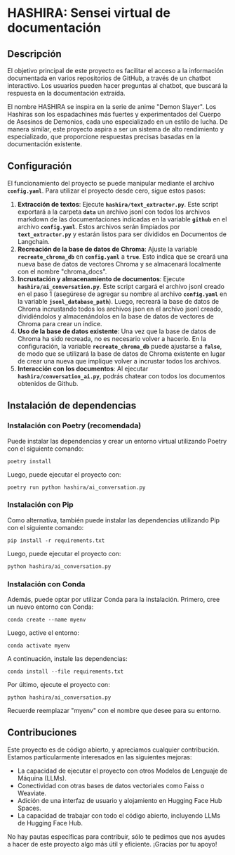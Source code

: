 # HASHIRA: Sensei virtual de documentación

## **Descripción**

El objetivo principal de este proyecto es facilitar el acceso a la información documentada en varios repositorios de GitHub, a través de un chatbot interactivo. Los usuarios pueden hacer preguntas al chatbot, que buscará la respuesta en la documentación extraída.

El nombre HASHIRA se inspira en la serie de anime "Demon Slayer". Los Hashiras son los espadachines más fuertes y experimentados del Cuerpo de Asesinos de Demonios, cada uno especializado en un estilo de lucha. De manera similar, este proyecto aspira a ser un sistema de alto rendimiento y especializado, que proporcione respuestas precisas basadas en la documentación existente.

## **Configuración**

El funcionamiento del proyecto se puede manipular mediante el archivo **`config.yaml`**. Para utilizar el proyecto desde cero, sigue estos pasos:

1. **Extracción de textos**: Ejecute **`hashira/text_extractor.py`**. Este script exportará a la carpeta **`data`** un archivo jsonl con todos los archivos markdown de las documentaciones indicadas en la variable **`github`** en el archivo **`config.yaml`**. Estos archivos serán limpiados por **`text_extractor.py`** y estarán listos para ser divididos en Documentos de Langchain.
2. **Recreación de la base de datos de Chroma**: Ajuste la variable **`recreate_chroma_db`** en **`config.yaml`** a **`true`**. Esto indica que se creará una nueva base de datos de vectores Chroma y se almacenará localmente con el nombre "chroma_docs".
3. **Incrustación y almacenamiento de documentos**: Ejecute **`hashira/ai_conversation.py`**. Este script cargará el archivo jsonl creado en el paso 1 (asegúrese de agregar su nombre al archivo **`config.yaml`** en la variable **`jsonl_database_path`**). Luego, recreará la base de datos de Chroma incrustando todos los archivos json en el archivo jsonl creado, dividiéndolos y almacenándolos en la base de datos de vectores de Chroma para crear un índice.
4. **Uso de la base de datos existente**: Una vez que la base de datos de Chroma ha sido recreada, no es necesario volver a hacerlo. En la configuración, la variable **`recreate_chroma_db`** puede ajustarse a **`false`**, de modo que se utilizará la base de datos de Chroma existente en lugar de crear una nueva que implique volver a incrustar todos los archivos.
5. **Interacción con los documentos**: Al ejecutar **`hashira/conversation_ai.py`**, podrás chatear con todos los documentos obtenidos de Github.

## Instalación de dependencias

### **Instalación con Poetry (recomendada)**

Puede instalar las dependencias y crear un entorno virtual utilizando Poetry con el siguiente comando:

``` shell
poetry install
```

Luego, puede ejecutar el proyecto con:

``` shell
poetry run python hashira/ai_conversation.py
```


### **Instalación con Pip**

Como alternativa, también puede instalar las dependencias utilizando Pip con el siguiente comando:

``` shell
pip install -r requirements.txt
```

Luego, puede ejecutar el proyecto con:

``` shell
python hashira/ai_conversation.py
```

### **Instalación con Conda**

Además, puede optar por utilizar Conda para la instalación. Primero, cree un nuevo entorno con Conda:

``` shell
conda create --name myenv
```

Luego, active el entorno:

``` shell
conda activate myenv
```

A continuación, instale las dependencias:

``` shell
conda install --file requirements.txt
```

Por último, ejecute el proyecto con:

``` shell
python hashira/ai_conversation.py
```

Recuerde reemplazar "myenv" con el nombre que desee para su entorno.


## **Contribuciones**

Este proyecto es de código abierto, y apreciamos cualquier contribución. Estamos particularmente interesados en las siguientes mejoras:

- La capacidad de ejecutar el proyecto con otros Modelos de Lenguaje de Máquina (LLMs).
- Conectividad con otras bases de datos vectoriales como Faiss o Weaviate.
- Adición de una interfaz de usuario y alojamiento en Hugging Face Hub Spaces.
- La capacidad de trabajar con todo el código abierto, incluyendo LLMs de Hugging Face Hub.

No hay pautas específicas para contribuir, sólo te pedimos que nos ayudes a hacer de este proyecto algo más útil y eficiente. ¡Gracias por tu apoyo!